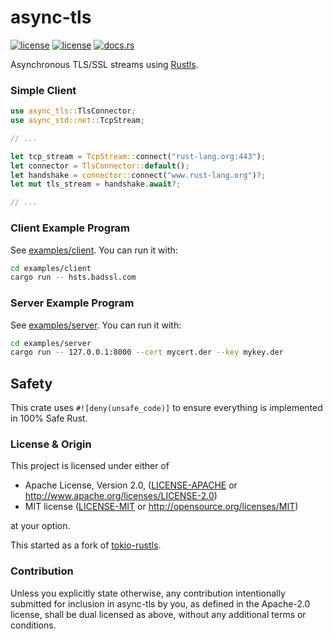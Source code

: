 # async-tls
[![license](https://img.shields.io/badge/License-MIT-blue.svg)](https://github.com/async-std/async-tls/blob/master/LICENSE-MIT)
[![license](https://img.shields.io/badge/License-Apache%202.0-blue.svg)](https://github.com/async-std/async-tls/blob/master/LICENSE-APACHE)
[![docs.rs](https://docs.rs/async-tls/badge.svg)](https://docs.rs/async-tls/)

Asynchronous TLS/SSL streams using [Rustls](https://github.com/ctz/rustls).

### Simple Client

```rust
use async_tls::TlsConnector;
use async_std::net::TcpStream;

// ...

let tcp_stream = TcpStream::connect("rust-lang.org:443");
let connector = TlsConnector::default();
let handshake = connector::connect("www.rust-lang.org")?;
let mut tls_stream = handshake.await?;

// ...
```

### Client Example Program

See [examples/client](examples/client/src/main.rs). You can run it with:

```sh
cd examples/client
cargo run -- hsts.badssl.com
```

### Server Example Program

See [examples/server](examples/server/src/main.rs). You can run it with:

```sh
cd examples/server
cargo run -- 127.0.0.1:8000 --cert mycert.der --key mykey.der
```

## Safety

This crate uses ``#![deny(unsafe_code)]`` to ensure everything is implemented in
100% Safe Rust.

### License & Origin

This project is licensed under either of

 * Apache License, Version 2.0, ([LICENSE-APACHE](LICENSE-APACHE) or
   http://www.apache.org/licenses/LICENSE-2.0)
 * MIT license ([LICENSE-MIT](LICENSE-MIT) or
   http://opensource.org/licenses/MIT)

at your option.

This started as a fork of [tokio-rustls](https://github.com/quininer/tokio-rustls).

### Contribution

Unless you explicitly state otherwise, any contribution intentionally submitted
for inclusion in async-tls by you, as defined in the Apache-2.0 license, shall be
dual licensed as above, without any additional terms or conditions.
